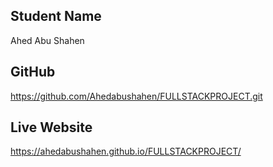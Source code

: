## Student Name
Ahed Abu Shahen

## GitHub
https://github.com/Ahedabushahen/FULLSTACKPROJECT.git

## Live Website

https://ahedabushahen.github.io/FULLSTACKPROJECT/
